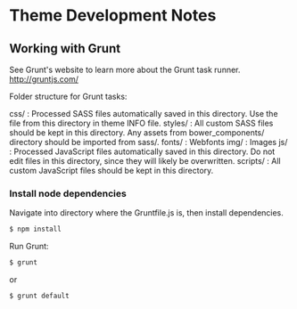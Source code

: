 # Theme Development Notes

## Working with Grunt
See Grunt's website to learn more about the Grunt task runner. http://gruntjs.com/

Folder structure for Grunt tasks:

css/      : Processed SASS files automatically saved in this directory.
            Use the file from this directory in theme INFO file.
styles/   : All custom SASS files should be kept in this directory. Any assets from bower_components/ directory should be imported from sass/.
fonts/    : Webfonts
img/      : Images
js/       : Processed JavaScript files automatically saved in this directory.
            Do not edit files in this directory, since they will likely be overwritten.
scripts/  : All custom JavaScript files should be kept in this directory.

### Install node dependencies
Navigate into directory where the Gruntfile.js is, then install dependencies.
```bash
$ npm install
```

Run Grunt:
```bash
$ grunt
```

or

```bash
$ grunt default
```
